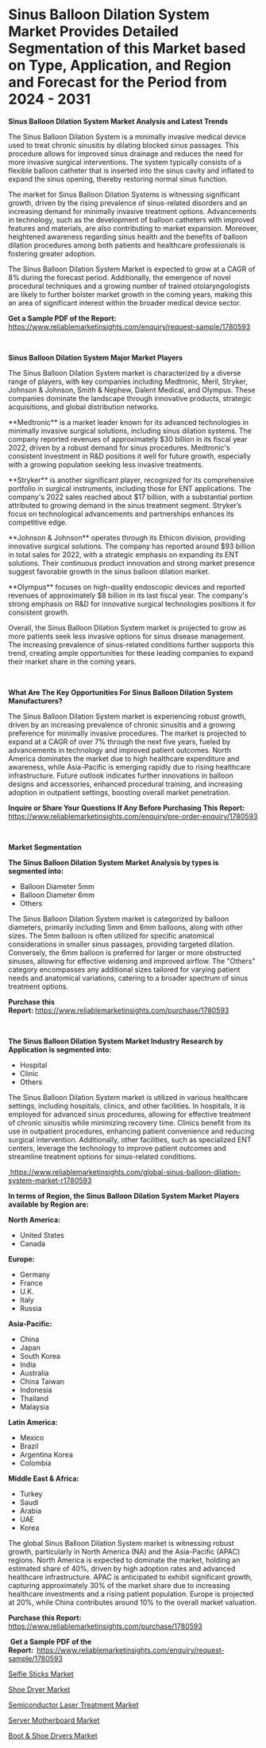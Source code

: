 <p><h1>Sinus Balloon Dilation System Market Provides Detailed Segmentation of this Market based on Type, Application, and Region and Forecast for the Period from 2024 - 2031</h1></p><p><strong>Sinus Balloon Dilation System Market Analysis and Latest Trends</strong></p>
<p><p>The Sinus Balloon Dilation System is a minimally invasive medical device used to treat chronic sinusitis by dilating blocked sinus passages. This procedure allows for improved sinus drainage and reduces the need for more invasive surgical interventions. The system typically consists of a flexible balloon catheter that is inserted into the sinus cavity and inflated to expand the sinus opening, thereby restoring normal sinus function.</p><p>The market for Sinus Balloon Dilation Systems is witnessing significant growth, driven by the rising prevalence of sinus-related disorders and an increasing demand for minimally invasive treatment options. Advancements in technology, such as the development of balloon catheters with improved features and materials, are also contributing to market expansion. Moreover, heightened awareness regarding sinus health and the benefits of balloon dilation procedures among both patients and healthcare professionals is fostering greater adoption.</p><p>The Sinus Balloon Dilation System Market is expected to grow at a CAGR of 8% during the forecast period. Additionally, the emergence of novel procedural techniques and a growing number of trained otolaryngologists are likely to further bolster market growth in the coming years, making this an area of significant interest within the broader medical device sector.</p></p>
<p><strong>Get a Sample PDF of the Report:&nbsp;</strong> <a href="https://www.reliablemarketinsights.com/enquiry/request-sample/1780593?utm_campaign=1340&utm_medium=2&utm_source=Github&utm_content=ia&utm_term=09102024&utm_id=sinus-balloon-dilation-system">https://www.reliablemarketinsights.com/enquiry/request-sample/1780593</a></p>
<p>&nbsp;</p>
<p><strong>Sinus Balloon Dilation System Major Market Players</strong></p>
<p><p>The Sinus Balloon Dilation System market is characterized by a diverse range of players, with key companies including Medtronic, Meril, Stryker, Johnson & Johnson, Smith & Nephew, Dalent Medical, and Olympus. These companies dominate the landscape through innovative products, strategic acquisitions, and global distribution networks.</p><p>**Medtronic** is a market leader known for its advanced technologies in minimally invasive surgical solutions, including sinus dilation systems. The company reported revenues of approximately $30 billion in its fiscal year 2022, driven by a robust demand for sinus procedures. Medtronic's consistent investment in R&D positions it well for future growth, especially with a growing population seeking less invasive treatments.</p><p>**Stryker** is another significant player, recognized for its comprehensive portfolio in surgical instruments, including those for ENT applications. The company's 2022 sales reached about $17 billion, with a substantial portion attributed to growing demand in the sinus treatment segment. Stryker’s focus on technological advancements and partnerships enhances its competitive edge.</p><p>**Johnson & Johnson** operates through its Ethicon division, providing innovative surgical solutions. The company has reported around $93 billion in total sales for 2022, with a strategic emphasis on expanding its ENT solutions. Their continuous product innovation and strong market presence suggest favorable growth in the sinus balloon dilation market.</p><p>**Olympus** focuses on high-quality endoscopic devices and reported revenues of approximately $8 billion in its last fiscal year. The company's strong emphasis on R&D for innovative surgical technologies positions it for consistent growth.</p><p>Overall, the Sinus Balloon Dilation System market is projected to grow as more patients seek less invasive options for sinus disease management. The increasing prevalence of sinus-related conditions further supports this trend, creating ample opportunities for these leading companies to expand their market share in the coming years.</p></p>
<p>&nbsp;</p>
<p><strong>What Are The Key Opportunities For Sinus Balloon Dilation System Manufacturers?</strong></p>
<p><p>The Sinus Balloon Dilation System market is experiencing robust growth, driven by an increasing prevalence of chronic sinusitis and a growing preference for minimally invasive procedures. The market is projected to expand at a CAGR of over 7% through the next five years, fueled by advancements in technology and improved patient outcomes. North America dominates the market due to high healthcare expenditure and awareness, while Asia-Pacific is emerging rapidly due to rising healthcare infrastructure. Future outlook indicates further innovations in balloon designs and accessories, enhanced procedural training, and increasing adoption in outpatient settings, boosting overall market penetration.</p></p>
<p><strong>Inquire or Share Your Questions If Any Before Purchasing This Report:</strong> <a href="https://www.reliablemarketinsights.com/enquiry/pre-order-enquiry/1780593?utm_campaign=1340&utm_medium=2&utm_source=Github&utm_content=ia&utm_term=09102024&utm_id=sinus-balloon-dilation-system">https://www.reliablemarketinsights.com/enquiry/pre-order-enquiry/1780593</a></p>
<p>&nbsp;</p>
<p><strong>Market Segmentation</strong></p>
<p><strong>The Sinus Balloon Dilation System Market Analysis by types is segmented into:</strong></p>
<p><ul><li>Balloon Diameter 5mm</li><li>Balloon Diameter 6mm</li><li>Others</li></ul></p>
<p><p>The Sinus Balloon Dilation System market is categorized by balloon diameters, primarily including 5mm and 6mm balloons, along with other sizes. The 5mm balloon is often utilized for specific anatomical considerations in smaller sinus passages, providing targeted dilation. Conversely, the 6mm balloon is preferred for larger or more obstructed sinuses, allowing for effective widening and improved airflow. The "Others" category encompasses any additional sizes tailored for varying patient needs and anatomical variations, catering to a broader spectrum of sinus treatment options.</p></p>
<p><strong>Purchase this Report:&nbsp;</strong><a href="https://www.reliablemarketinsights.com/purchase/1780593?utm_campaign=1340&utm_medium=2&utm_source=Github&utm_content=ia&utm_term=09102024&utm_id=sinus-balloon-dilation-system">https://www.reliablemarketinsights.com/purchase/1780593</a></p>
<p>&nbsp;</p>
<p><strong>The Sinus Balloon Dilation System Market Industry Research by Application is segmented into:</strong></p>
<p><ul><li>Hospital</li><li>Clinic</li><li>Others</li></ul></p>
<p><p>The Sinus Balloon Dilation System market is utilized in various healthcare settings, including hospitals, clinics, and other facilities. In hospitals, it is employed for advanced sinus procedures, allowing for effective treatment of chronic sinusitis while minimizing recovery time. Clinics benefit from its use in outpatient procedures, enhancing patient convenience and reducing surgical intervention. Additionally, other facilities, such as specialized ENT centers, leverage the technology to improve patient outcomes and streamline treatment options for sinus-related conditions.</p></p>
<p><a href="https://www.reliablemarketinsights.com/global-sinus-balloon-dilation-system-market-r1780593?utm_campaign=1340&utm_medium=2&utm_source=Github&utm_content=ia&utm_term=09102024&utm_id=sinus-balloon-dilation-system">&nbsp;https://www.reliablemarketinsights.com/global-sinus-balloon-dilation-system-market-r1780593</a></p>
<p><strong>In terms of Region, the Sinus Balloon Dilation System Market Players available by Region are:</strong></p>
<p>
    <p> <strong> North America: </strong>
        <ul>
            <li>United States</li>
            <li>Canada</li>
        </ul>
        </p> 
    <p> <strong> Europe: </strong>
        <ul>
            <li>Germany</li>
            <li>France</li>
            <li>U.K.</li>
            <li>Italy</li>
            <li>Russia</li>
        </ul>
        </p> 
    <p> <strong> Asia-Pacific: </strong>
        <ul>
            <li>China</li>
            <li>Japan</li>
            <li>South Korea</li>
            <li>India</li>
            <li>Australia</li>
            <li>China Taiwan</li>
            <li>Indonesia</li>
            <li>Thailand</li>
            <li>Malaysia</li>
        </ul>
        </p> 
    <p> <strong> Latin America: </strong>
        <ul>
            <li>Mexico</li>
            <li>Brazil</li>
            <li>Argentina Korea</li>
            <li>Colombia</li>
        </ul>
        </p> 
    <p> <strong> Middle East & Africa: </strong>
        <ul>
            <li>Turkey</li>
            <li>Saudi</li>
            <li>Arabia</li>
            <li>UAE</li>
            <li>Korea</li>
        </ul>
    </p>
    </p>
<p><p>The global Sinus Balloon Dilation System market is witnessing robust growth, particularly in North America (NA) and the Asia-Pacific (APAC) regions. North America is expected to dominate the market, holding an estimated share of 40%, driven by high adoption rates and advanced healthcare infrastructure. APAC is anticipated to exhibit significant growth, capturing approximately 30% of the market share due to increasing healthcare investments and a rising patient population. Europe is projected at 20%, while China contributes around 10% to the overall market valuation.</p></p>
<p><strong>Purchase this Report: </strong><a href="https://www.reliablemarketinsights.com/purchase/1780593?utm_campaign=1340&utm_medium=2&utm_source=Github&utm_content=ia&utm_term=09102024&utm_id=sinus-balloon-dilation-system">https://www.reliablemarketinsights.com/purchase/1780593</a></p>
<p>&nbsp;<strong>Get a Sample PDF of the Report:&nbsp;&nbsp;</strong><a href="https://www.reliablemarketinsights.com/enquiry/request-sample/1780593?utm_campaign=1340&utm_medium=2&utm_source=Github&utm_content=ia&utm_term=09102024&utm_id=sinus-balloon-dilation-system">https://www.reliablemarketinsights.com/enquiry/request-sample/1780593</a></p>
<p><strong></strong></p>
<p><p><a href="https://www.linkedin.com/pulse/sustainability-trends-selfie-sticks-industry-market-implications-pv2xe?utm_campaign=1340&utm_medium=2&utm_source=Github&utm_content=ia&utm_term=09102024&utm_id=sinus-balloon-dilation-system">Selfie Sticks Market</a></p><p><a href="https://www.linkedin.com/pulse/shoe-dryer-market-global-share-ranking-overall-sales-demand-munge?utm_campaign=1340&utm_medium=2&utm_source=Github&utm_content=ia&utm_term=09102024&utm_id=sinus-balloon-dilation-system">Shoe Dryer Market</a></p><p><a href="https://www.linkedin.com/pulse/semiconductor-laser-treatment-market-outlook-share-analysis-ajc5f?utm_campaign=1340&utm_medium=2&utm_source=Github&utm_content=ia&utm_term=09102024&utm_id=sinus-balloon-dilation-system">Semiconductor Laser Treatment Market</a></p><p><a href="https://www.linkedin.com/pulse/server-motherboard-market-matrix-applications-notebook-computerdesktop-qioie?utm_campaign=1340&utm_medium=2&utm_source=Github&utm_content=ia&utm_term=09102024&utm_id=sinus-balloon-dilation-system">Server Motherboard Market</a></p><p><a href="https://www.linkedin.com/pulse/strategic-insights-global-boot-shoe-dryers-market-trends-dal9e?utm_campaign=1340&utm_medium=2&utm_source=Github&utm_content=ia&utm_term=09102024&utm_id=sinus-balloon-dilation-system">Boot & Shoe Dryers Market</a></p></p>